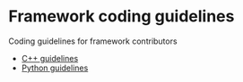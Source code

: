 # Framework coding guidelines
Coding guidelines for framework contributors

- [C++ guidelines](CppGuidelines.md)
- [Python guidelines](PythonGuidelines.md)

